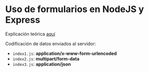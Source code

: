 # Uso de formularios en NodeJS y Express

Explicación teórica [aquí](https://github.com/jamj2000/DWES/blob/main/12_Anexo_II/README.md#9-formularios)

Codificación de datos enviados al servidor:

- `index1.js`:  **application/x-www-form-urlencoded**
- `index2.js`:  **multipart/form-data**
- `index3.js`:  **application/json**